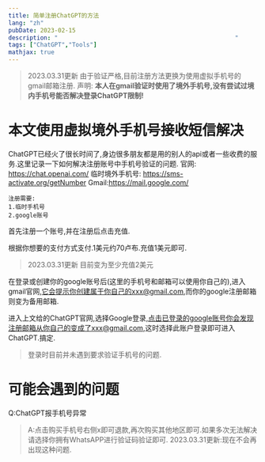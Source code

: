 ```yaml
---
title: 简单注册ChatGPT的方法
lang: "zh"
pubDate: 2023-02-15
description: "                                                  "
tags: ["ChatGPT","Tools"]
mathjax: true
---
```


> 2023.03.31更新
> 由于验证严格,目前注册方法更换为使用虚拟手机号的gmail邮箱注册.
> 声明:
> **本人在gmail验证时使用了境外手机号,没有尝试过境内手机号能否解决登录ChatGPT限制!**

# 本文使用虚拟境外手机号接收短信解决
ChatGPT已经火了很长时间了,身边很多朋友都是用的别人的api或者一些收费的服务.这里记录一下如何解决注册账号中手机号验证的问题.
官网: https://chat.openai.com/
临时境外手机号: https://sms-activate.org/getNumber
Gmail:https://mail.google.com/
```
注册需要:
1.临时手机号
2.google账号
```
首先注册一个账号,并在注册后点击充值.

根据你想要的支付方式支付.1美元约70卢布.充值1美元即可.
> 2023.03.31更新 目前变为至少充值2美元

在登录或创建你的google账号后(这里的手机号和邮箱可以使用你自己的),进入gmail官网,它会提示你创建属于你自己的xxx@gmail.com,而你的google注册邮箱则变为备用邮箱.

进入上文给的ChatGPT官网,选择Google登录,点击已登录的google账号你会发现注册邮箱从你自己的变成了xxx@gmail.com,这时选择此账户登录即可进入ChatGPT.搞定.

> 登录时目前并未遇到要求验证手机号的问题.



# 可能会遇到的问题

Q:ChatGPT报手机号异常
> A:点击购买手机号右侧x即可退款,再次购买其他地区即可.如果多次无法解决请选择你拥有WhatsAPP进行验证码验证即可.
> 2023.03.31更新:现在不会再出现这种问题.